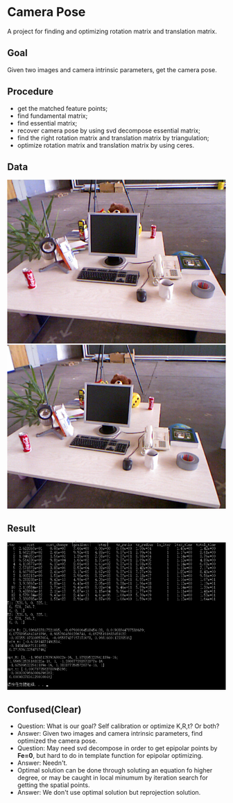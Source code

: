 Camera Pose
======================
A project for finding and optimizing rotation matrix and translation matrix.

Goal
-----
Given two images and camera intrinsic parameters, get the camera pose.

Procedure
---------
* get the matched feature points;
* find fundamental matrix;
* find essential matrix;
* recover camera pose by using svd decompose essential matrix;
* find the right rotation matrix and translation matrix by triangulation;
* optimize rotation matrix and translation matrix by using ceres.

Data
----
![](./pic/1.png) ![](./pic/2.png)

Result
-------
![](./pic/rst.png)

Confused(Clear)
---------------
* Question: What is our goal? Self calibration or optimize K,R,t? Or both?
* Answer: Given two images and camera intrinsic parameters, find optimized the camera pose.
* Question: May need svd decompose in order to get epipolar points by **Fe=0**, but hard to do in template function for epipolar optimizing.
* Answer: Needn't.
* Optimal solution can be done through soluting an equation fo higher degree, or may be caught in local minumum by iteration search for getting the spatial points.
* Answer: We don't use optimal solution but reprojection solution.
